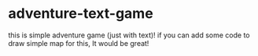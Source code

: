 # adventure-text-game
this is simple adventure game (just with text)!
if you can add some code to draw simple map for this, It would be great!
